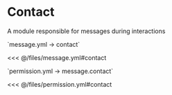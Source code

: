 # Contact

A module responsible for messages during interactions

[//]: # (message.yml)
<!--@include: @/parts/words.md#setting-->
<!--@include: @/parts/words.md#path--> `message.yml → contact`

<!--@include: @/parts/words.md#default-->
<<< @/files/message.yml#contact

<!--@include: @/parts/enable.md-->

[//]: # (permission.yml)
<!--@include: @/parts/words.md#permission-->
<!--@include: @/parts/words.md#path--> `permission.yml → message.contact`

<!--@include: @/parts/words.md#default-->
<<< @/files/permission.yml#contact

<!--@include: @/parts/permission/permissionTier3.md-->
